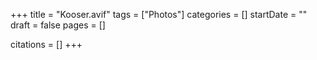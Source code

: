 +++
title = "Kooser.avif"
tags = ["Photos"]
categories = []
startDate = ""
draft = false
pages = []

citations = []
+++
